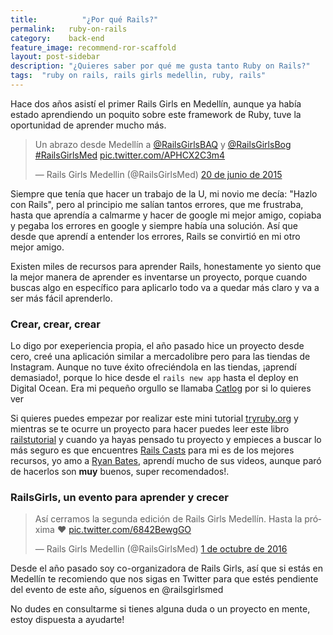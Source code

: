 ```yaml
---
title:  		"¿Por qué Rails?"
permalink: 	 ruby-on-rails
category:    back-end
feature_image: recommend-ror-scaffold
layout: post-sidebar
description: "¿Quieres saber por qué me gusta tanto Ruby on Rails?"
tags:  "ruby on rails, rails girls medellin, ruby, rails"
---
```


Hace dos años asistí el primer Rails Girls en Medellín, aunque ya había estado aprendiendo un poquito sobre este framework de Ruby, tuve la oportunidad de aprender mucho más.

<blockquote class="twitter-tweet text-center" data-lang="es"><p lang="es" dir="ltr">Un abrazo desde Medellín a <a href="https://twitter.com/RailsGirlsBAQ">@RailsGirlsBAQ</a> y <a href="https://twitter.com/RailsGirlsBog">@RailsGirlsBog</a> <a href="https://twitter.com/hashtag/RailsGirlsMed?src=hash">#RailsGirlsMed</a> <a href="http://t.co/APHCX2C3m4">pic.twitter.com/APHCX2C3m4</a></p>&mdash; Rails Girls Medellin (@RailsGirlsMed) <a href="https://twitter.com/RailsGirlsMed/status/612340790153596928">20 de junio de 2015</a></blockquote>
<script async src="//platform.twitter.com/widgets.js" charset="utf-8"></script>

Siempre que tenía que hacer un trabajo de la U, mi novio me decía: "Hazlo con Rails", pero al principio me salían tantos errores, que me frustraba, hasta que aprendía a calmarme y hacer de google mi mejor amigo, copiaba y pegaba los errores en google y siempre había una solución. Así que desde que aprendí a entender los errores, Rails se convirtió en mi otro mejor amigo.

Existen miles de recursos para aprender Rails, honestamente yo siento que la mejor manera de aprender es inventarse un proyecto, porque cuando buscas algo en específico para aplicarlo todo va a quedar más claro y va a ser más fácil aprenderlo.

### Crear, crear, crear
Lo digo por exeperiencia propia, el año pasado hice un proyecto desde cero, creé una aplicación similar a mercadolibre pero para las tiendas de Instagram. Aunque no tuve éxito ofreciéndola en las tiendas, ¡aprendí demasiado!, porque lo hice desde el `rails new app` hasta el deploy en Digital Ocean. Era mi pequeño orgullo se llamaba [Catlog](http://catlog.herokuapp.com/) por si lo quieres ver

Si quieres puedes empezar por realizar este mini tutorial [tryruby.org](http://tryruby.org/levels/1/challenges/0) y mientras se te ocurre un proyecto para hacer puedes leer este libro [railstutorial](https://www.railstutorial.org/book/beginning) y cuando ya hayas pensado tu proyecto y empieces a buscar lo más seguro es que encuentres [Rails Casts](http://railscasts.com/) para mi es de los mejores recursos, yo amo a [Ryan Bates](https://twitter.com/rbates), aprendí mucho de sus videos, aunque paró de hacerlos son **muy** buenos, super recomendados!.

### RailsGirls, un evento para aprender y crecer
<blockquote class="twitter-tweet" data-lang="es"><p lang="es" dir="ltr">Así cerramos la segunda edición de Rails Girls Medellín. Hasta la próxima ❤️ <a href="https://t.co/6842BewgGO">pic.twitter.com/6842BewgGO</a></p>&mdash; Rails Girls Medellin (@RailsGirlsMed) <a href="https://twitter.com/RailsGirlsMed/status/782351530863263744">1 de octubre de 2016</a></blockquote>
<script async src="//platform.twitter.com/widgets.js" charset="utf-8"></script>

Desde el año pasado soy co-organizadora de Rails Girls, así que si estás en Medellín te recomiendo que nos sigas en Twitter para que estés pendiente del evento de este año, síguenos en @railsgirlsmed

No dudes en consultarme si tienes alguna duda o un proyecto en mente, estoy dispuesta a ayudarte!

